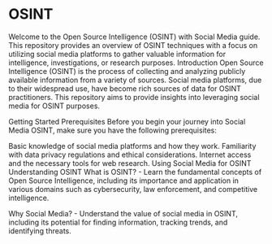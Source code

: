 # OSINT
Welcome to the Open Source Intelligence (OSINT) with Social Media guide. This repository provides an overview of OSINT techniques with a focus on utilizing social media platforms to gather valuable information for intelligence, investigations, or research purposes.
Introduction
Open Source Intelligence (OSINT) is the process of collecting and analyzing publicly available information from a variety of sources. Social media platforms, due to their widespread use, have become rich sources of data for OSINT practitioners. This repository aims to provide insights into leveraging social media for OSINT purposes.

Getting Started
Prerequisites
Before you begin your journey into Social Media OSINT, make sure you have the following prerequisites:

Basic knowledge of social media platforms and how they work.
Familiarity with data privacy regulations and ethical considerations.
Internet access and the necessary tools for web research.
Using Social Media for OSINT
Understanding OSINT
What is OSINT? - Learn the fundamental concepts of Open Source Intelligence, including its importance and application in various domains such as cybersecurity, law enforcement, and competitive intelligence.

Why Social Media? - Understand the value of social media in OSINT, including its potential for finding information, tracking trends, and identifying threats.
